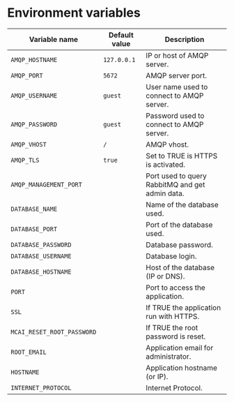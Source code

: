 # Environment variables

| Variable name          | Default value                | Description                                     |
|------------------------|------------------------------|-------------------------------------------------|
| `AMQP_HOSTNAME`        | `127.0.0.1`                  | IP or host of AMQP server.                      |
| `AMQP_PORT`            | `5672`                       | AMQP server port.                               |
| `AMQP_USERNAME`        | `guest`                      | User name used to connect to AMQP server.       |
| `AMQP_PASSWORD`        | `guest`                      | Password used to connect to AMQP server.        |
| `AMQP_VHOST`           | `/`                          | AMQP vhost.                                     |
| `AMQP_TLS`             | `true`                       | Set to TRUE is HTTPS is activated.              |
| `AMQP_MANAGEMENT_PORT` |                              | Port used to query RabbitMQ and get admin data. |
| `DATABASE_NAME`        |                              | Name of the database used.                      |
| `DATABASE_PORT`        |                              | Port of the database used.                      |
| `DATABASE_PASSWORD`    |                              | Database password.                              |
| `DATABASE_USERNAME`    |                              | Database login.                                 |
| `DATABASE_HOSTNAME`    |                              | Host of the database (IP or DNS).               |
| `PORT`                 |                              | Port to access the application.                 |
| `SSL`                  |                              | If TRUE the application run with HTTPS.         |
| `MCAI_RESET_ROOT_PASSWORD`|                           | If TRUE the root password is reset.             |
| `ROOT_EMAIL`           |                              | Application email for administrator.            |
| `HOSTNAME`             |                              | Application hostname (or IP).                   |
| `INTERNET_PROTOCOL`    |                              | Internet Protocol.                              |
